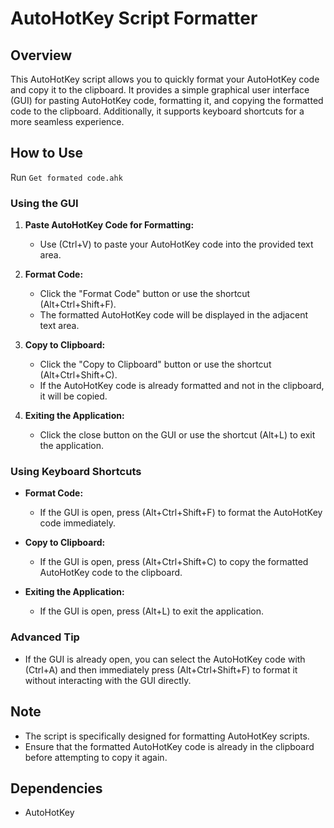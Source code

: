# AutoHotKey Script Formatter

## Overview

This AutoHotKey script allows you to quickly format your AutoHotKey code and copy it to the clipboard. It provides a simple graphical user interface (GUI) for pasting AutoHotKey code, formatting it, and copying the formatted code to the clipboard. Additionally, it supports keyboard shortcuts for a more seamless experience.

## How to Use

Run `Get formated code.ahk`

### Using the GUI

1. **Paste AutoHotKey Code for Formatting:**
   - Use (Ctrl+V) to paste your AutoHotKey code into the provided text area.

2. **Format Code:**
   - Click the "Format Code" button or use the shortcut (Alt+Ctrl+Shift+F).
   - The formatted AutoHotKey code will be displayed in the adjacent text area.

3. **Copy to Clipboard:**
   - Click the "Copy to Clipboard" button or use the shortcut (Alt+Ctrl+Shift+C).
   - If the AutoHotKey code is already formatted and not in the clipboard, it will be copied.

4. **Exiting the Application:**
   - Click the close button on the GUI or use the shortcut (Alt+L) to exit the application.

### Using Keyboard Shortcuts

- **Format Code:**
  - If the GUI is open, press (Alt+Ctrl+Shift+F) to format the AutoHotKey code immediately.

- **Copy to Clipboard:**
  - If the GUI is open, press (Alt+Ctrl+Shift+C) to copy the formatted AutoHotKey code to the clipboard.

- **Exiting the Application:**
  - If the GUI is open, press (Alt+L) to exit the application.

### Advanced Tip

- If the GUI is already open, you can select the AutoHotKey code with (Ctrl+A) and then immediately press (Alt+Ctrl+Shift+F) to format it without interacting with the GUI directly.

## Note

- The script is specifically designed for formatting AutoHotKey scripts.
- Ensure that the formatted AutoHotKey code is already in the clipboard before attempting to copy it again.

## Dependencies

- AutoHotKey

